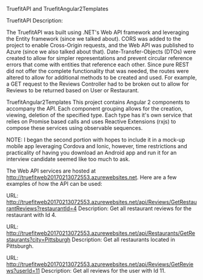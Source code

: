 TruefitAPI and TruefitAngular2Templates

TruefitAPI Description:

The TruefitAPI was built using .NET's Web API framework and leveraging the Entity framework (since we talked about).
CORS was added to the project to enable Cross-Origin requests, and the Web API was published to Azure (since we also talked about that).
Date-Transfer-Objects (DTOs) were created to allow for simpler representations and prevent circular reference errors that come with 
entities that reference each other. Since pure REST did not offer the complete functionality that was needed, the routes were altered
to allow for additional methods to be created and used. For example, a GET request to the Reviews Controller had to be broken out 
to allow for Reviews to be returned based on User or Restaurant.

TruefitAngular2Templates
This project contains Angular 2 components to accompany the API. Each component grouping allows for the creation, viewing, deletion  of
the specified type. Each type has it's own service that relies on Promise based calls and uses Reactive Extensions (rxjs) to 
compose these services using observable sequences. 

NOTE: I began the second portion with hopes to include it in a mock-up mobile app leveraging Cordova and Ionic, however, time
restrictions and practicality of having you download an Android app and run it for an interview candidate seemed like too much to ask. 

The Web API services are hosted at http://truefitweb20170213072553.azurewebsites.net. Here are a few examples of how the API can be used:

URL: http://truefitweb20170213072553.azurewebsites.net/api/Reviews/GetRestaurantReviews?restaurantId=4
Description: Get all restaurant reviews for the restaurant with Id 4.

URL: http://truefitweb20170213072553.azurewebsites.net/api/Restaurants/GetRestaurants?city=Pittsburgh
Description: Get all restaurants located in Pittsburgh.

URL: http://truefitweb20170213072553.azurewebsites.net/api/Reviews/GetReviews?userId=11
Description: Get all reviews for the user with Id 11.